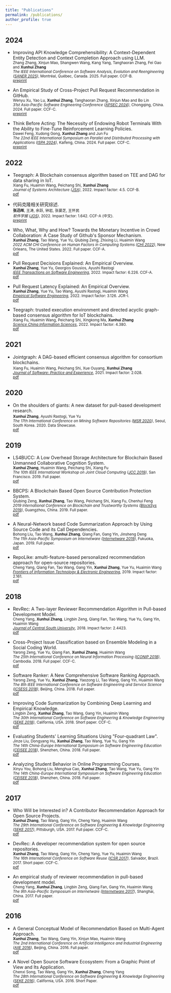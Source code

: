 ```yaml
---
title: "Publications"
permalink: /publications/
author_profile: true
---
```

## 2024
* Improving API Knowledge Comprehensibility: A Context-Dependent Entity Detection and Context Completion Approach using LLM. <br />
	<small>Zhang Zhang, Xinjun Mao, Shangwen Wang, Kang Yang, Tanghaoran Zhang, Fei Gao and <strong>Xunhui Zhang</strong> <br />
	<i>The IEEE International Conference on Software Analysis, Evolution and Reengineering ([SANER 2025](https://conf.researchr.org/home/saner-2025))</i>, Montréal, Québec, Canada. 2025. Full paper. CCF-B. <br />
	[preprint](/files/SONAR_2025_zz.pdf)</small>

* An Empirical Study of Cross-Project Pull Request Recommendation in GitHub. <br />
	<small>Wenyu Xu, Yao Lu, <strong>Xunhui Zhang</strong>, Tanghaoran Zhang, Xinjun Mao and Bo Lin <br />
	<i>31st Asia-Pacific Software Engineering Conference ([APSEC 2024](https://conf.researchr.org/home/apsec-2024))</i>, Chongqing, China. 2024. Full paper. CCF-C. <br />
	[preprint](/files/APSEC_2024_xwy.pdf)</small>

* Think Before Acting: The Necessity of Endowing Robot Terminals With the Ability to Fine-Tune Reinforcement Learning Policies. <br />
	<small>Dawei Feng, Xudong Gong, <strong>Xunhui Zhang</strong> and Jun Fu <br />
	<i>The 22nd IEEE International Symposium on Parallel and Distributed Processing with Applications ([ISPA 2024](https://www.ieee-ispa.org/2024/ispa/))</i>, Kaifeng, China. 2024. Full paper. CCF-C. <br />
	[preprint](/files/ISPA_2024_gxd.pdf)</small>

## 2022
* Teegraph: A Blockchain consensus algorithm based on TEE and DAG for data sharing in IoT. <br />
	<small>Xiang Fu, Huaimin Wang, Peichang Shi, <strong>Xunhui Zhang</strong> <br />
	<i>Journal of Systems Architecture ([JSA](https://www.sciencedirect.com/journal/journal-of-systems-architecture))</i>, 2022. Impact factor: 4.5. CCF-B. <br />
	[pdf](/files/JSA_2022_fx.pdf)</small>

* 代码克隆相关研究综述. <br />
	<small><strong>张迅晖</strong>, 王涛, 余跃, 钟岩, 张晏芝, 王怀民 <br />
	<i>软件学报 ([JOS](https://www.jos.org.cn/jos/home))</i>, 2022. Impact factor: 1.642. CCF-A (中文). <br />
	[preprint](/files/JOS_2022_zxh.pdf)</small>

* Who, What, Why and How? Towards the Monetary Incentive in Crowd Collaboration: A Case Study of Github's Sponsor Mechanism. <br />
	<small><strong>Xunhui Zhang</strong>, Tao Wang, Yue Yu, Qiubing Zeng, Zhixing Li, Huaimin Wang <br />
	<i>2022 ACM CHI Conference on Human Factors in Computing Systems ([CHI 2022](https://chi2022.acm.org/))</i>, New Orleans, The United States. 2022. Full paper. CCF-A. <br />
	[pdf](/files/CHI_2022_zxh.pdf)</small>

* Pull Request Decisions Explained: An Empirical Overview. <br />
	<small><strong>Xunhui Zhang</strong>, Yue Yu, Georgios Gousios, Ayushi Rastogi <br />
	<i>[IEEE Transactions on Software Engineering](https://ieeexplore.ieee.org/xpl/RecentIssue.jsp?punumber=32)</i>, 2022. Impact factor: 6.226. CCF-A. <br />
	[pdf](/files/TSE_2022_zxh.pdf)</small>

* Pull Request Latency Explained: An Empirical Overview. <br />
	<small><strong>Xunhui Zhang</strong>, Yue Yu, Tao Wang, Ayushi Rastogi, Huaimin Wang <br />
	<i>[Empirical Software Engineering](https://www.springer.com/journal/10664)</i>, 2022. Impact factor: 3.126. JCR-I. <br />
	[pdf](/files/ESE_2022_zxh.pdf)</small>

* Teegraph: trusted execution environment and directed acyclic graph-based consensus algorithm for IoT blockchains. <br />
	<small>Xiang Fu, Huaimin Wang, Peichang Shi, Xingkong Ma, <strong>Xunhui Zhang</strong> <br />
	<i>[Science China Information Sciences](https://www.springer.com/journal/11432)</i>, 2022. Impact factor: 4.380. <br />
	[pdf](/files/SCIS_2022_fx.pdf)</small>

## 2021
* Jointgraph: A DAG-based efficient consensus algorithm for consortium blockchains. <br />
	<small>Xiang Fu, Huaimin Wang, Peichang Shi, Xue Ouyang, <strong>Xunhui Zhang</strong> <br />
	<i>[Journal of Software: Practice and Experience](https://onlinelibrary.wiley.com/journal/1097024x)</i>, 2021. Impact factor: 2.028. <br />
	[pdf](/files/JSPE_2021_fx.pdf)</small>

## 2020
* On the shoulders of giants: A new dataset for pull-based development research. <br />
	<small><strong>Xunhui Zhang</strong>, Ayushi Rastogi, Yue Yu <br />
	<i>The 17th International Conference on Mining Software Repositories ([MSR 2020](https://2020.msrconf.org/))</i>, Seoul, South Korea. 2020. Data Showcase. <br />
	[pdf](/files/MSR_2020_zxh.pdf)</small>

## 2019
* LS4BUCC: A Low Overhead Storage Architecture for Blockchain Based Unmanned Collaborative Cognition System. <br />
	<small><strong>Xunhui Zhang</strong>, Huaimin Wang, Peichang Shi, Xiang Fu <br />
	<i>The 10th IEEE International Workshop on Joint Cloud Computing ([JCC 2019](https://jointcloud.github.io/jcc2019/))</i>, San Francisco. 2019. Full paper. <br />
	[pdf](/files/JCC_2019_zxh.pdf)</small>

* BBCPS: A Blockchain Based Open Source Contribution Protection System. <br />
	<small>Qiubing Zeng, <strong>Xunhui Zhang</strong>, Tao Wang, Peichang Shi, Xiang Fu, Chenhui Feng <br />
	<i>2019 International Conference on Blockchain and Trustworthy Systems ([BlockSys 2019](http://blocksys.info/2019/))</i>, Guangzhou, China. 2019. Full paper. <br />
	[pdf](/files/Blocksys19_zqb.pdf)</small>

* A Neural-Network based Code Summarization Approach by Using Source Code and its Call Dependencies. <br />
	<small>Bohong Liu, Tao Wang, <strong>Xunhui Zhang</strong>, Qiang Fan, Gang Yin, Jinsheng Deng <br />
	<i>The 11th Asia-Pacific Symposium on Internetware ([Internetware 2019](https://internetware2019.github.io/))</i>, Fukuoka, Japan. 2019. Full paper. <br />
	[pdf](/files/Internetware_2019_lbh.pdf)</small>

* RepoLike: amulti-feature-based personalized recommendation approach for open-source repositories. <br />
	<small>Cheng Yang, Qiang Fan, Tao Wang, Gang Yin, <strong>Xunhui Zhang</strong>, Yue Yu, Huaimin Wang <br />
	<i>[Frontiers of Information Technology & Electronic Engineering](https://www.springer.com/journal/11714)</i>, 2019. Impact factor: 2.161. <br />
	[pdf](/files/FITEE_2019_yc.pdf)</small>

## 2018
* RevRec: A Two-layer Reviewer Recommendation Algorithm in Pull-based Development Model. <br />
	<small>Cheng Yang, <strong>Xunhui Zhang</strong>, Lingbin Zeng, Qiang Fan, Tao Wang, Yue Yu, Gang Yin, Huaimin Wang <br />
	<i>[Journal of Central South University](http://www.zndxyw.cn)</i>, 2018. Impact factor: 2.4423. <br />
	[pdf](/files/JCSUT_2018_yc.pdf)</small>
	
* Cross-Project Issue Classification based on Ensemble Modeling in a Social Coding World.<br />
	<small>Yarong Zeng, Yue Yu, Qiang Fan, <strong>Xunhui Zhang</strong>, Huaimin Wang<br />
	<i>The 25th International Conference on Neural Information Processing ([ICONIP 2018](https://conference.cs.cityu.edu.hk/iconip/))</i>, Cambodia. 2018. Full paper. CCF-C. <br />
	[pdf](/files/ICONIP_2018_zyr.pdf)</small>
	
* Software Ranker: A New Comprehensive Software Ranking Approach.<br />
	<small>Yarong Zeng, Yue Yu, <strong>Xunhui Zhang</strong>, Yaozong Li, Tao Wang, Gang Yin, Huaimin Wang<br />
	<i>The 8th IEEE International Conference on Software Engineering and Service Science ([ICSESS 2018](http://www.icsess.org/))</i>, Beijing, China. 2018. Full paper. <br />
	[pdf](/files/ICSESS_2018_zyr.pdf)</small>

* Improving Code Summarization by Combining Deep Learning and Empirical Knowledge.<br />
	<small>Lingbin Zeng, <strong>Xunhui Zhang</strong>, Tao Wang, Gang Yin, Huaimin Wang<br />
	<i>The 30th International Conference on Software Engineering & Knowledge Engineering ([SEKE 2018](http://ksiresearchorg.ipage.com/seke/seke18.html))</i>, California, USA. 2018. Short paper. CCF-C. <br />
	[pdf](/files/SEKE_2018_zlb.pdf)</small>

* Evaluating Students' Learning Situations Using "Four-quadrant Law". <br />
	<small>Jinze Liu, Dongyang Hu, <strong>Xunhui Zhang</strong>, Tao Wang, Yue Yu, Gang Yin<br />
	<i>The 14th China-Europe International Symposium on Software Engineering Education ([CEISEE 2018](https://ceisee2018cn.wordpress.com/))</i>, Shenzhen, China. 2018. Full paper.<br />
	[pdf](/files/CEISEE_2018_ljz.pdf)</small>
	
* Analyzing Student Behavior in Online Programming Courses.<br />
	<small>Xinyu You, Bohong Liu, Menghua Cao, <strong>Xunhui Zhang</strong>, Tao Wang, Yue Yu, Gang Yin<br />
	<i>The 14th China-Europe International Symposium on Software Engineering Education ([CEISEE 2018](https://ceisee2018cn.wordpress.com/))</i>, Shenzhen, China. 2018. Full paper.<br />
	[pdf](/files/CEISEE_2018_yxy.pdf)</small>


## 2017
* Who Will be Interested in? A Contributor Recommendation Approach for Open Source Projects.<br />
	<small><strong>Xunhui Zhang</strong>, Tao Wang, Gang Yin, Cheng Yang, Huaimin Wang<br />
	<i>The 29th International Conference on Software Engineering & Knowledge Engineering ([SEKE 2017](http://ksiresearchorg.ipage.com/seke/seke17.html))</i>, Pittsburgh, USA. 2017. Full paper. CCF-C. <br />
	[pdf](/files/SEKE_2017_zxh.pdf)</small>

* DevRec: A developer recommendation system for open source repositories.<br />
	<small><strong>Xunhui Zhang</strong>, Tao Wang, Gang Yin, Cheng Yang, Yue Yu, Huaimin Wang<br />
	<i>The 16th International Conference on Software Reuse ([ICSR 2017](http://icsr2017.ufba.br/))</i>, Salvador, Brazil. 2017. Short paper. CCF-C. <br />
	[pdf](/files/ICSR_2017_zxh.pdf)</small>
	
* An empirical study of reviewer recommendation in pull-based development model. <br />
	<small>Cheng Yang, <strong>Xunhui Zhang</strong>, Lingbin Zeng, Qiang Fan, Gang Yin, Huaimin Wang<br />
	<i>The 9th Asia-Pacific Symposium on Internetware ([Internetware 2017](http://www.se.fudan.edu.cn/events/Internetware2017/))</i>, Shanghai, China. 2017. Full paper. <br />
	[pdf](/files/Internetware_2017_yc.pdf)</small>
	
	
## 2016
* A General Conceptual Model of Recommendation Based on Multi-Agent Approach. <br />
	<small><strong>Xunhui Zhang</strong>, Tao Wang, Gang Yin, Xinjun Mao, Huaimin Wang<br />
	<i>The 2nd International Conference on Artificial Intelligence and Industrial Engineering ([AIIE 2016](http://www.aiie2016.org/))</i>, Beijing, China. 2016. Full paper. <br />
	[pdf](/files/AIIE_2016_zxh.pdf)</small>
	
* A Novel Open Source Software Ecosystem: From a Graphic Point of View and Its Application. <br />
	<small>Chenxi Song, Tao Wang, Gang Yin, <strong>Xunhui Zhang</strong>, Cheng Yang<br />
	<i>The 28th International Conference on Software Engineering & Knowledge Engineering ([SEKE 2016](http://ksiresearchorg.ipage.com/seke/seke16.html))</i>, California, USA. 2016. Short Paper. <br />
	[pdf](/files/SEKE_2016_scx.pdf)</small>